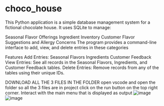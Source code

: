 # choco_house
This Python application is a simple database management system for a fictional chocolate house. It uses SQLite to manage:

Seasonal Flavor Offerings
Ingredient Inventory
Customer Flavor Suggestions and Allergy Concerns
The program provides a command-line interface to add, view, and delete entries in these categories

Features
Add Entries:
  Seasonal Flavors
  Ingredients
  Customer Feedback
View Entries:
  See all records in the Seasonal Flavors, Ingredients, and Customer Feedback tables.
Delete Entries:
  Remove records from any of the tables using their unique IDs.

DOWNLOAD ALL THE 3 FILES IN THE FOLDER
open vscode and open the folder so all the 3 files are in project
click on the run button on the top right corner.
Interact with the main menu that is displayed as output
![image](https://github.com/user-attachments/assets/76a66875-8e60-4419-b0b4-c1d47cc872f6)
![image](https://github.com/user-attachments/assets/3d68b73c-0d4b-47cc-8167-1f71eb3a3887)
